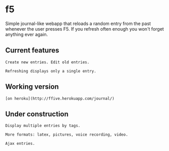 f5
==

Simple journal-like webapp that reloads a random entry from the past
whenever the user presses F5. If you refresh often enough you won't
forget anything ever again.

Current features
----------------

    Create new entries. Edit old entries.

    Refreshing displays only a single entry.

Working version
---------------

    [on heroku](http://ffive.herokuapp.com/journal/)

Under construction
------------------

    Display multiple entries by tags.

    More formats: latex, pictures, voice recording, video.

    Ajax entries.